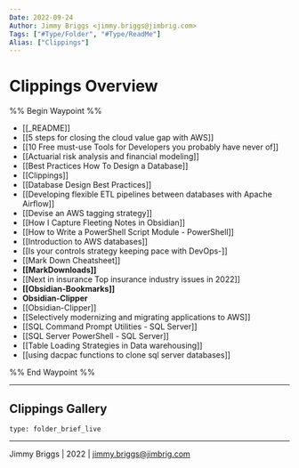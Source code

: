 ```yaml
---
Date: 2022-09-24
Author: Jimmy Briggs <jimmy.briggs@jimbrig.com>
Tags: ["#Type/Folder", "#Type/ReadMe"]
Alias: ["Clippings"]
---
```


# Clippings Overview

%% Begin Waypoint %%
- [[_README]]
- [[5 steps for closing the cloud value gap with AWS]]
- [[10 Free must-use Tools for Developers you probably have never of]]
- [[Actuarial risk analysis and financial modeling]]
- [[Best Practices How To Design a Database]]
- [[Clippings]]
- [[Database Design Best Practices]]
- [[Developing flexible ETL pipelines between databases with Apache Airflow]]
- [[Devise an AWS tagging strategy]]
- [[How I Capture Fleeting Notes in Obsidian]]
- [[How to Write a PowerShell Script Module - PowerShell]]
- [[Introduction to AWS databases]]
- [[Is your controls strategy keeping pace with DevOps-]]
- [[Mark Down Cheatsheet]]
- **[[MarkDownloads]]**
- [[Next in insurance Top insurance industry issues in 2022]]
- **[[Obsidian-Bookmarks]]**
- **Obsidian-Clipper**
- [[Obsidian-Clipper]]
- [[Selectively modernizing and migrating applications to AWS]]
- [[SQL Command Prompt Utilities - SQL Server]]
- [[SQL Server PowerShell - SQL Server]]
- [[Table Loading Strategies in Data warehousing]]
- [[using dacpac functions to clone sql server databases]]

%% End Waypoint %%

***

## Clippings Gallery

 
```ccard
type: folder_brief_live
```
 

***

Jimmy Briggs | 2022 | <jimmy.briggs@jimbrig.com>



